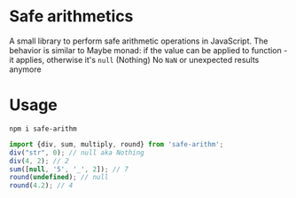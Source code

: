 # Safe arithmetics

A small library to perform safe arithmetic operations in JavaScript.
The behavior is similar to Maybe monad: if the value can be applied to function - it applies, otherwise it's `null` (Nothing)
No `NaN` or unexpected results anymore

# Usage

`npm i safe-arithm`

```javascript
import {div, sum, multiply, round} from 'safe-arithm';
div("str", 0); // null aka Nothing
div(4, 2); // 2
sum([null, '5', '_', 2]); // 7
round(undefined); // null
round(4.2); // 4
```
